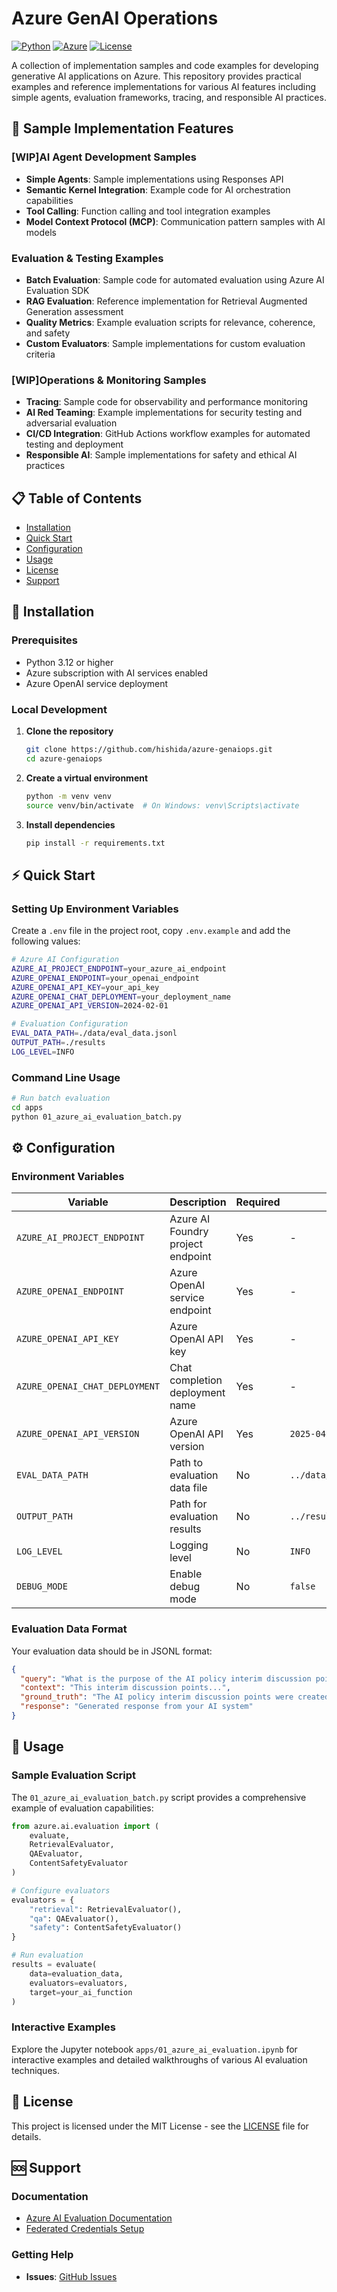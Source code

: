 # Azure GenAI Operations

[![Python](https://img.shields.io/badge/Python-3.12%2B-blue.svg)](https://python.org)
[![Azure](https://img.shields.io/badge/Azure-AI%20Services-0078d4.svg)](https://azure.microsoft.com/en-us/products/ai-services/)
[![License](https://img.shields.io/badge/License-MIT-green.svg)](LICENSE)

A collection of implementation samples and code examples for developing generative AI applications on Azure. This repository provides practical examples and reference implementations for various AI features including simple agents, evaluation frameworks, tracing, and responsible AI practices.

## 🚀 Sample Implementation Features

### [WIP]AI Agent Development Samples

- **Simple Agents**: Sample implementations using Responses API
- **Semantic Kernel Integration**: Example code for AI orchestration capabilities
- **Tool Calling**: Function calling and tool integration examples
- **Model Context Protocol (MCP)**: Communication pattern samples with AI models

### Evaluation & Testing Examples

- **Batch Evaluation**: Sample code for automated evaluation using Azure AI Evaluation SDK
- **RAG Evaluation**: Reference implementation for Retrieval Augmented Generation assessment
- **Quality Metrics**: Example evaluation scripts for relevance, coherence, and safety
- **Custom Evaluators**: Sample implementations for custom evaluation criteria

### [WIP]Operations & Monitoring Samples

- **Tracing**: Sample code for observability and performance monitoring
- **AI Red Teaming**: Example implementations for security testing and adversarial evaluation
- **CI/CD Integration**: GitHub Actions workflow examples for automated testing and deployment
- **Responsible AI**: Sample implementations for safety and ethical AI practices

## 📋 Table of Contents

- [Installation](#installation)
- [Quick Start](#quick-start)
- [Configuration](#configuration)
- [Usage](#usage)
- [License](#license)
- [Support](#support)

## 🔧 Installation

### Prerequisites

- Python 3.12 or higher
- Azure subscription with AI services enabled
- Azure OpenAI service deployment

### Local Development

1. **Clone the repository**

   ```bash
   git clone https://github.com/hishida/azure-genaiops.git
   cd azure-genaiops
   ```

2. **Create a virtual environment**

   ```bash
   python -m venv venv
   source venv/bin/activate  # On Windows: venv\Scripts\activate
   ```

3. **Install dependencies**

   ```bash
   pip install -r requirements.txt
   ```

## ⚡ Quick Start

### Setting Up Environment Variables

Create a `.env` file in the project root, copy `.env.example` and add the following values:

```bash
# Azure AI Configuration
AZURE_AI_PROJECT_ENDPOINT=your_azure_ai_endpoint
AZURE_OPENAI_ENDPOINT=your_openai_endpoint
AZURE_OPENAI_API_KEY=your_api_key
AZURE_OPENAI_CHAT_DEPLOYMENT=your_deployment_name
AZURE_OPENAI_API_VERSION=2024-02-01

# Evaluation Configuration
EVAL_DATA_PATH=./data/eval_data.jsonl
OUTPUT_PATH=./results
LOG_LEVEL=INFO
```

### Command Line Usage

```bash
# Run batch evaluation
cd apps
python 01_azure_ai_evaluation_batch.py
```

## ⚙️ Configuration

### Environment Variables

| Variable | Description | Required | Default |
|----------|-------------|----------|---------|
| `AZURE_AI_PROJECT_ENDPOINT` | Azure AI Foundry project endpoint | Yes | - |
| `AZURE_OPENAI_ENDPOINT` | Azure OpenAI service endpoint | Yes | - |
| `AZURE_OPENAI_API_KEY` | Azure OpenAI API key | Yes | - |
| `AZURE_OPENAI_CHAT_DEPLOYMENT` | Chat completion deployment name | Yes | - |
| `AZURE_OPENAI_API_VERSION` | Azure OpenAI API version | Yes | `2025-04-01-preview` |
| `EVAL_DATA_PATH` | Path to evaluation data file | No | `../data/eval_data.jsonl` |
| `OUTPUT_PATH` | Path for evaluation results | No | `../results/evaluation_results.json` |
| `LOG_LEVEL` | Logging level | No | `INFO` |
| `DEBUG_MODE` | Enable debug mode | No | `false` |

### Evaluation Data Format

Your evaluation data should be in JSONL format:

```json
{
  "query": "What is the purpose of the AI policy interim discussion points?",
  "context": "This interim discussion points...",
  "ground_truth": "The AI policy interim discussion points were created...",
  "response": "Generated response from your AI system"
}
```

## 📖 Usage

### Sample Evaluation Script

The `01_azure_ai_evaluation_batch.py` script provides a comprehensive example of evaluation capabilities:

```python
from azure.ai.evaluation import (
    evaluate,
    RetrievalEvaluator,
    QAEvaluator,
    ContentSafetyEvaluator
)

# Configure evaluators
evaluators = {
    "retrieval": RetrievalEvaluator(),
    "qa": QAEvaluator(),
    "safety": ContentSafetyEvaluator()
}

# Run evaluation
results = evaluate(
    data=evaluation_data,
    evaluators=evaluators,
    target=your_ai_function
)
```

### Interactive Examples

Explore the Jupyter notebook `apps/01_azure_ai_evaluation.ipynb` for interactive examples and detailed walkthroughs of various AI evaluation techniques.

## 📄 License

This project is licensed under the MIT License - see the [LICENSE](LICENSE) file for details.

## 🆘 Support

### Documentation

- [Azure AI Evaluation Documentation](docs/azure_ai_evaluation_batch_processing.md)
- [Federated Credentials Setup](docs/setup-federated-credentials.md)

### Getting Help

- **Issues**: [GitHub Issues](https://github.com/hishida/azure-genaiops/issues)